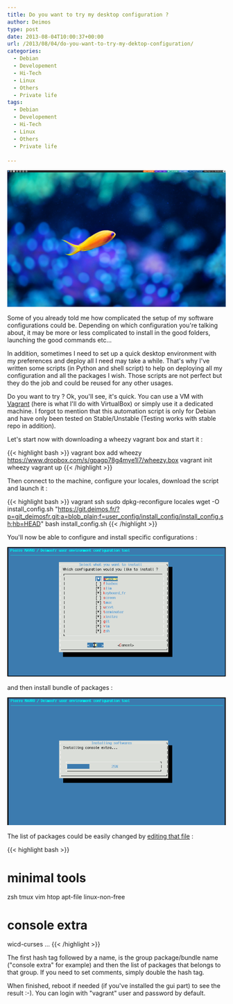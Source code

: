 ```yaml
---
title: Do you want to try my desktop configuration ?
author: Deimos
type: post
date: 2013-08-04T10:00:37+00:00
url: /2013/08/04/do-you-want-to-try-my-dektop-configuration/
categories:
  - Debian
  - Developement
  - Hi-Tech
  - Linux
  - Others
  - Private life
tags:
  - Debian
  - Developement
  - Hi-Tech
  - Linux
  - Others
  - Private life

---
```

![awesome_desktop-1024x640](/images/awesome_desktop-1024x640.png)

Some of you already told me how complicated the setup of my software configurations could be. Depending on which configuration you're talking about, it may be more or less complicated to install in the good folders, launching the good commands etc...

In addition, sometimes I need to set up a quick desktop environment with my preferences and deploy all I need may take a while. That's why I've written some scripts (in Python and shell script) to help on deploying all my configuration and all the packages I wish. Those scripts are not perfect but they do the job and could be reused for any other usages.

Do you want to try ? Ok, you'll see, it's quick. You can use a VM with [Vagrant](http://wiki.deimos.fr/Vagrant_:_quickly_deploy_virtual_machines) (here is what I'll do with VirtualBox) or simply use it a dedicated machine. I forgot to mention that this automation script is only for Debian and have only been tested on Stable/Unstable (Testing works with stable repo in addition).

Let's start now with downloading a wheezy vagrant box and start it :

{{< highlight bash >}}
vagrant box add wheezy https://www.dropbox.com/s/gpagp78g4mye1l7/wheezy.box
vagrant init wheezy
vagrant up
{{< /highlight >}}

Then connect to the machine, configure your locales, download the script and launch it :

{{< highlight bash >}}
vagrant ssh
sudo dpkg-reconfigure locales
wget -O install_config.sh "https://git.deimos.fr/?p=git_deimosfr.git;a=blob_plain;f=user_config/install_config/install_config.sh;hb=HEAD"
bash install_config.sh
{{< /highlight >}}

You'll now be able to configure and install specific configurations :

![config_soft](/images/config_soft.png)

and then install bundle of packages :

![install_group_packages](/images/install_group_packages.png)

The list of packages could be easily changed by [editing that file](https://git.deimos.fr/?p=git_deimosfr.git;a=blob_plain;f=user_config/install_config/install_config/packages_list;hb=HEAD) :

{{< highlight bash >}}
# minimal tools
zsh
tmux
vim
htop
apt-file
linux-non-free

# console extra
wicd-curses
...
{{< /highlight >}}

The first hash tag followed by a name, is the group package/bundle name ("console extra" for example) and then the list of packages that belongs to that group. If you need to set comments, simply double the hash tag.

When finished, reboot if needed (if you've installed the gui part) to see the result :-). You can login with "vagrant" user and password by default.
